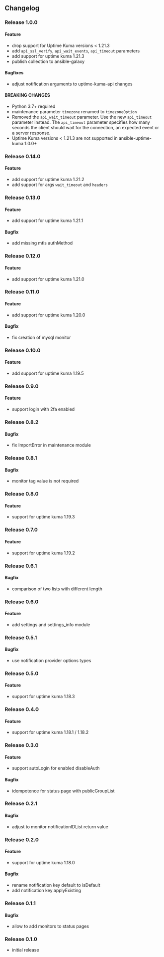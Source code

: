 ## Changelog

### Release 1.0.0

#### Feature
- drop support for Uptime Kuma versions < 1.21.3
- add `api_ssl_verify`, `api_wait_events`, `api_timeout` parameters
- add support for uptime kuma 1.21.3
- publish collection to ansible-galaxy

#### Bugfixes
- adjust notification arguments to uptime-kuma-api changes

#### BREAKING CHANGES
- Python 3.7+ required
- maintenance parameter `timezone` renamed to `timezoneOption`
- Removed the `api_wait_timeout` parameter. Use the new `api_timeout` parameter instead. The `api_timeout` parameter specifies how many seconds the client should wait for the connection, an expected event or a server response.
- Uptime Kuma versions < 1.21.3 are not supported in ansible-uptime-kuma 1.0.0+

### Release 0.14.0

#### Feature
- add support for uptime kuma 1.21.2
- add support for args `wait_timeout` and `headers`

### Release 0.13.0

#### Feature
- add support for uptime kuma 1.21.1

#### Bugfix
- add missing mtls authMethod

### Release 0.12.0

#### Feature
- add support for uptime kuma 1.21.0

### Release 0.11.0

#### Feature
- add support for uptime kuma 1.20.0

#### Bugfix
- fix creation of mysql monitor

### Release 0.10.0

#### Feature
- add support for uptime kuma 1.19.5

### Release 0.9.0

#### Feature
- support login with 2fa enabled

### Release 0.8.2

#### Bugfix
- fix ImportError in maintenance module

### Release 0.8.1

#### Bugfix
- monitor tag value is not required

### Release 0.8.0

#### Feature
- support for uptime kuma 1.19.3

### Release 0.7.0

#### Feature
- support for uptime kuma 1.19.2

### Release 0.6.1

#### Bugfix
- comparison of two lists with different length

### Release 0.6.0

#### Feature
- add settings and settings_info module

### Release 0.5.1

#### Bugfix
- use notification provider options types

### Release 0.5.0

#### Feature
- support for uptime kuma 1.18.3

### Release 0.4.0

#### Feature
- support for uptime kuma 1.18.1 / 1.18.2

### Release 0.3.0

#### Feature
- support autoLogin for enabled disableAuth

#### Bugfix
- idempotence for status page with publicGroupList

### Release 0.2.1

#### Bugfix
- adjust to monitor notificationIDList return value

### Release 0.2.0

#### Feature
- support for uptime kuma 1.18.0

#### Bugfix
- rename notification key default to isDefault
- add notification key applyExisting

### Release 0.1.1

#### Bugfix
- allow to add monitors to status pages

### Release 0.1.0

- initial release
